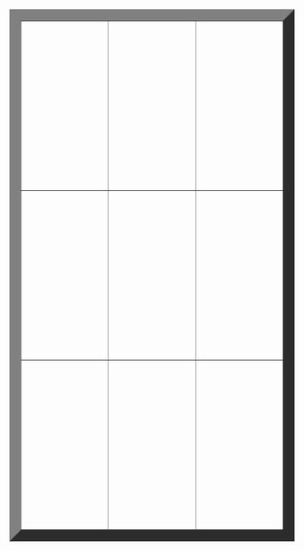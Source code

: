 <!-- Do not move the table content into multiple lines; keep it in a single line -->
<font size="7">
<table style="text-align:center" border="20">
  <tr align="center" height="300"><td width="300"></td><td width="300"></td><td width="300"></td></tr><tr align="center" height="300"><td></td><td></td><td></td></tr><tr align="center" height="300"><td></td><td></td><td></td></tr>
</table>
</font>
